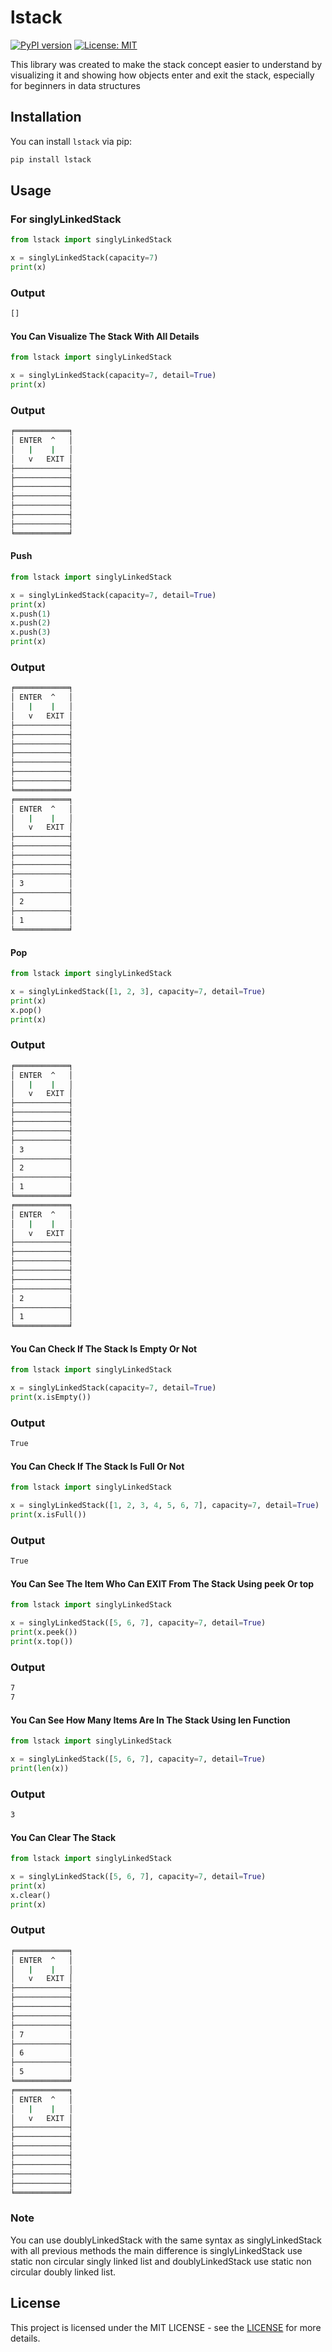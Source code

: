 # lstack


[![PyPI version](https://badge.fury.io/py/lstack.svg)](https://badge.fury.io/py/lstack)
[![License: MIT](https://img.shields.io/badge/License-MIT-yellow.svg)](https://opensource.org/licenses/MIT)


This library was created to make the stack concept easier to understand by visualizing it and showing how objects enter and exit the stack, especially for beginners in data structures 


## Installation


You can install `lstack` via pip:


```bash
pip install lstack
```


## Usage 


### For singlyLinkedStack


```python
from lstack import singlyLinkedStack

x = singlyLinkedStack(capacity=7)
print(x)
```


### Output


```bash
[]
```


#### You Can Visualize The Stack With All Details


```python
from lstack import singlyLinkedStack

x = singlyLinkedStack(capacity=7, detail=True)
print(x)
```


### Output


```bash
╒════════════╕
│ ENTER  ^   │
│   |    |   │
│   v   EXIT │
├────────────┤
├────────────┤
├────────────┤
├────────────┤
├────────────┤
├────────────┤
├────────────┤
╘════════════╛
```


#### Push


```python
from lstack import singlyLinkedStack

x = singlyLinkedStack(capacity=7, detail=True)
print(x)
x.push(1)
x.push(2)
x.push(3)
print(x)
```


### Output


```bash
╒════════════╕
│ ENTER  ^   │
│   |    |   │
│   v   EXIT │
├────────────┤
├────────────┤
├────────────┤
├────────────┤
├────────────┤
├────────────┤
├────────────┤
╘════════════╛
╒════════════╕
│ ENTER  ^   │
│   |    |   │
│   v   EXIT │
├────────────┤
├────────────┤
├────────────┤
├────────────┤
├────────────┤
│ 3          │
├────────────┤
│ 2          │
├────────────┤
│ 1          │
╘════════════╛
```


#### Pop


```python
from lstack import singlyLinkedStack

x = singlyLinkedStack([1, 2, 3], capacity=7, detail=True)
print(x)
x.pop()
print(x)
```


### Output


```bash
╒════════════╕
│ ENTER  ^   │
│   |    |   │
│   v   EXIT │
├────────────┤
├────────────┤
├────────────┤
├────────────┤
├────────────┤
│ 3          │
├────────────┤
│ 2          │
├────────────┤
│ 1          │
╘════════════╛
╒════════════╕
│ ENTER  ^   │
│   |    |   │
│   v   EXIT │
├────────────┤
├────────────┤
├────────────┤
├────────────┤
├────────────┤
├────────────┤
│ 2          │
├────────────┤
│ 1          │
╘════════════╛
```


#### You Can Check If The Stack Is Empty Or Not


```python
from lstack import singlyLinkedStack

x = singlyLinkedStack(capacity=7, detail=True)
print(x.isEmpty())
```


### Output


```bash
True
```

#### You Can Check If The Stack Is Full Or Not


```python
from lstack import singlyLinkedStack

x = singlyLinkedStack([1, 2, 3, 4, 5, 6, 7], capacity=7, detail=True)
print(x.isFull())
```


### Output


```bash
True
```


#### You Can See The Item Who Can EXIT From The Stack Using peek Or top


```python
from lstack import singlyLinkedStack

x = singlyLinkedStack([5, 6, 7], capacity=7, detail=True)
print(x.peek())
print(x.top())
```


### Output


```bash
7
7
```


#### You Can See How Many Items Are In The Stack Using len Function


```python
from lstack import singlyLinkedStack

x = singlyLinkedStack([5, 6, 7], capacity=7, detail=True)
print(len(x))
```


### Output


```bash
3
```


#### You Can Clear The Stack


```python
from lstack import singlyLinkedStack

x = singlyLinkedStack([5, 6, 7], capacity=7, detail=True)
print(x)
x.clear()
print(x)
```


### Output


```bash
╒════════════╕
│ ENTER  ^   │
│   |    |   │
│   v   EXIT │
├────────────┤
├────────────┤
├────────────┤
├────────────┤
├────────────┤
│ 7          │
├────────────┤
│ 6          │
├────────────┤
│ 5          │
╘════════════╛
╒════════════╕
│ ENTER  ^   │
│   |    |   │
│   v   EXIT │
├────────────┤
├────────────┤
├────────────┤
├────────────┤
├────────────┤
├────────────┤
├────────────┤
╘════════════╛
```


### Note


You can use doublyLinkedStack with the same syntax as singlyLinkedStack with all previous methods the main difference is singlyLinkedStack use static non circular singly linked list and doublyLinkedStack use static non circular doubly linked list.


## License


This project is licensed under the MIT LICENSE - see the [LICENSE](https://opensource.org/licenses/MIT) for more details.
